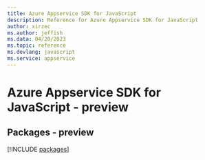 ```yaml
---
title: Azure Appservice SDK for JavaScript
description: Reference for Azure Appservice SDK for JavaScript
author: xirzec
ms.author: jeffish
ms.data: 04/20/2023
ms.topic: reference
ms.devlang: javascript
ms.service: appservice
---
```

# Azure Appservice SDK for JavaScript - preview
## Packages - preview
[!INCLUDE [packages](appservice-index.md)]